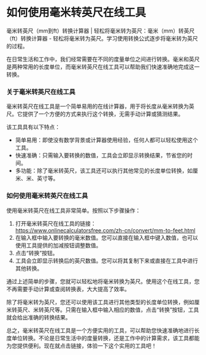 如何使用毫米转英尺在线工具
=============

毫米转英尺（mm到ft）转换计算器 | 轻松将毫米转为英尺：毫米（mm）转英尺（ft）转换计算器 - 轻松将毫米转为英尺。学习使用转换公式逐步将毫米转为英尺的过程。

在日常生活和工作中，我们经常需要在不同的度量单位之间进行转换。毫米和英尺是两种常用的长度单位，而毫米转英尺在线工具可以帮助我们快速准确地完成这一转换。

### 关于毫米转英尺在线工具

毫米转英尺在线工具是一个简单易用的在线计算器，用于将长度从毫米转换为英尺。它提供了一个方便的方式来执行这个转换，无需手动计算或猜测结果。

该工具具有以下特点：

- 简单易用：即使没有数学背景或计算器使用经验，任何人都可以轻松使用这个工具。
- 快速准确：只需输入要转换的数值，工具会立即显示转换结果，节省您的时间。
- 多功能：除了毫米转英尺，该工具还可以执行其他常见的长度单位转换，如厘米、米、英寸等。

### 如何使用毫米转英尺在线工具

使用毫米转英尺在线工具非常简单。按照以下步骤操作：

1. 打开毫米转英尺在线工具的链接：<https://www.onlinecalculatorsfree.com/zh-cn/convert/mm-to-feet.html>
2. 在输入框中输入要转换的毫米数值。您可以直接在输入框中键入数值，也可以使用工具提供的加减按钮调整数值。
3. 点击“转换”按钮。
4. 工具会立即显示转换后的英尺数值。您可以将其复制下来或直接在工具中进行其他转换。

通过上述简单的步骤，您就可以轻松地将毫米转换为英尺。使用这个在线工具，您不再需要手动计算或查阅转换表，大大提高了效率。

除了将毫米转为英尺，您还可以使用该工具进行其他类型的长度单位转换，例如厘米转英尺、米转英尺等。只需在输入框中输入相应的数值，点击“转换”按钮，工具就会给出准确的转换结果。

总之，毫米转英尺在线工具是一个方便实用的工具，可以帮助您快速准确地进行长度单位转换。不论是日常生活中的度量转换，还是工作中的计算需求，该工具都能为您提供便利。现在就点击链接，体验一下这个实用的工具吧！